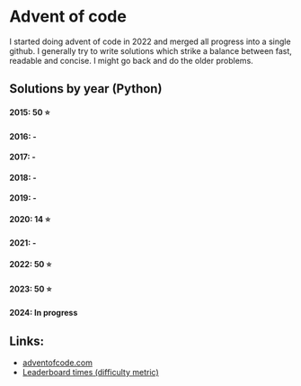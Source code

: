 # Advent of code
I started doing advent of code in 2022 and merged all progress into a single github. I generally try
to write solutions which strike a balance between fast, readable and concise. I might go back and do
the older problems. 

## Solutions by year (Python)
#### 2015: 50 ⭐
#### 2016: -
#### 2017: -
#### 2018: -
#### 2019: -
#### 2020: 14 ⭐
#### 2021: -
#### 2022: 50 ⭐
#### 2023: 50 ⭐
#### 2024: In progress

## Links:
- [adventofcode.com](https://adventofcode.com/)
- [Leaderboard times (difficulty metric)](https://aoc.xhyrom.dev/)
